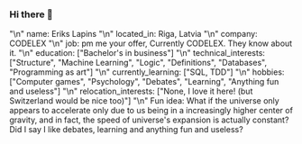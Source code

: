 ### Hi there 👋
"\n"
name: Eriks Lapins
"\n"
located_in: Riga, Latvia
"\n"
company: CODELEX
"\n"
job: pm me your offer, Currently CODELEX. They know about it.
"\n"
education: ["Bachelor's in business"]
"\n"
technical_interests: ["Structure", "Machine Learning", "Logic", "Definitions", "Databases", "Programming as art"]
"\n"
currently_learning: ["SQL, TDD"]
"\n"
hobbies: ["Computer games", "Psychology", "Debates", "Learning", "Anything fun and useless"]
"\n"
relocation_interests: ["None, I love it here! (but Switzerland would be nice too)"]
"\n"
Fun idea: What if the universe only appears to accelerate only due to us being in a increasingly higher center of gravity, and in fact, the speed of universe's expansion is actually constant? Did I say I like debates, learning and anything fun and useless? 
<!--
**eriks-lapins/eriks-lapins** is a ✨ _special_ ✨ repository because its `README.md` (this file) appears on your GitHub profile.

Here are some ideas to get you started:

- 🔭 I’m currently working on ...
- 🌱 I’m currently learning ...
- 👯 I’m looking to collaborate on ...
- 🤔 I’m looking for help with ...
- 💬 Ask me about ...
- 📫 How to reach me: ...
- 😄 Pronouns: ...
- ⚡ Fun fact: ...
-->
